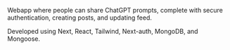 Webapp where people can share ChatGPT prompts, complete with secure authentication, creating posts, and updating feed. 

Developed using Next, React, Tailwind, Next-auth, MongoDB, and Mongoose.
